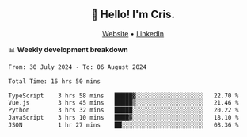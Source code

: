 
<h2 align="center">👋 Hello! I'm Cris.</h2>
<p align="center">
  <a href="https://www.criscunas.dev">Website</a> •
  <a href="https://www.linkedin.com/in/cristophercunas/">LinkedIn</a> 
</p>


📊 **Weekly development breakdown**
<!--START_SECTION:waka-->

```txt
From: 30 July 2024 - To: 06 August 2024

Total Time: 16 hrs 50 mins

TypeScript    3 hrs 58 mins   █████▓░░░░░░░░░░░░░░░░░░░   22.70 %
Vue.js        3 hrs 45 mins   █████▒░░░░░░░░░░░░░░░░░░░   21.46 %
Python        3 hrs 32 mins   █████░░░░░░░░░░░░░░░░░░░░   20.22 %
JavaScript    3 hrs 10 mins   ████▓░░░░░░░░░░░░░░░░░░░░   18.10 %
JSON          1 hr 27 mins    ██░░░░░░░░░░░░░░░░░░░░░░░   08.36 %
```

<!--END_SECTION:waka-->
